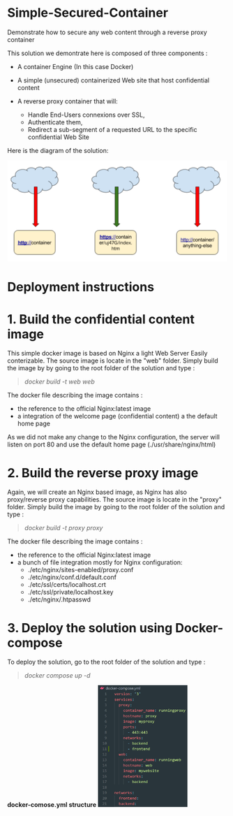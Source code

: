 # Simple-Secured-Container
Demonstrate how to secure any web content through a reverse proxy container

This solution we demontrate here is composed of three components :
  - A container Engine (In this case Docker)
  
  - A simple (unsecured) containerized Web site that host confidential content
  
  - A reverse proxy container that will:
      - Handle End-Users connexions over SSL, 
      - Authenticate them,
      - Redirect a sub-segment of a requested URL to the specific confidential Web Site
      
Here is the diagram of the solution:

[![N|Solid](https://github.com/pierremgagnon/simple-secured-container/blob/master/Diagram.png)](https://github.com/pierremgagnon/simple-secured-container/blob/master/Diagram.png)

# Deployment instructions
 
 # 1. Build the confidential content image
 
 This simple docker image is based on Nginx a light Web Server Easily conterizable.
 The source image is locate in the "web" folder.
 Simply build the image by by going to the root folder of the solution and type :
 > *docker build -t web web*
 
 The docker file describing the image contains :
  - the reference to the official Nginx:latest image
  - a integration of the welcome page (confidential content) a the default home page

As we did not make any change to the Nginx configuration, the server will listen on port 80 and use the default home page (./usr/share/nginx/html) 

 # 2. Build the reverse proxy image
 
 Again, we will create an Nginx based image, as Nginx has also proxy/reverse proxy capabilities.
 The source image is locate in the "proxy" folder.
 Simply build the image by going to the root folder of the solution and type :
 > *docker build -t proxy proxy*
 
 The docker file describing the image contains :
  - the reference to the official Nginx:latest image
  - a bunch of file integration mostly for Nginx configuration:
    - ./etc/nginx/sites-enabled/proxy.conf
    - ./etc/nginx/conf.d/default.conf 
    - ./etc/ssl/certs/localhost.crt
    - ./etc/ssl/private/localhost.key
    - ./etc/nginx/.htpasswd

 # 3. Deploy the solution using Docker-compose
 
To deploy the solution, go to the root folder of the solution and type :
> *docker compose up -d*

**docker-comose.yml structure**
<img src="https://github.com/pierremgagnon/simple-secured-container/blob/master/dc.png" width="205">

